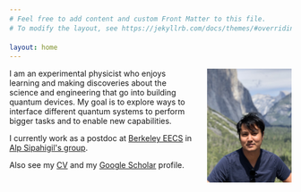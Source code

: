 ```yaml
---
# Feel free to add content and custom Front Matter to this file.
# To modify the layout, see https://jekyllrb.com/docs/themes/#overriding-theme-defaults

layout: home
---
```

[<img src="/images/profile.png" style="float: right; width: 30%; margin-left: 5%; margin-bottom: 0.5em;">](/images/profile.png)

I am an experimental physicist who enjoys learning and making discoveries about the science and engineering that go into building quantum devices. My goal is to explore ways to interface different quantum systems to perform bigger tasks and to enable new capabilities.

 <!-- that take advantage of quantum physics, from computers to sensors.  -->

<!-- Given the recent technological advances that make it possible to put quantum systems of tens to hundreds of qubits under control, the demand to connect and interface quantum systems is imminent.  -->

I currently work as a postdoc at [Berkeley EECS](https://eecs.berkeley.edu/) in [Alp Sipahigil's group](https://quantumdevices.berkeley.edu/). 

Also see my [CV](samutpraphoot_cv_2021.pdf) and my [Google Scholar](https://scholar.google.com/citations?user=TU4yHVYAAAAJ&hl=en) profile.
